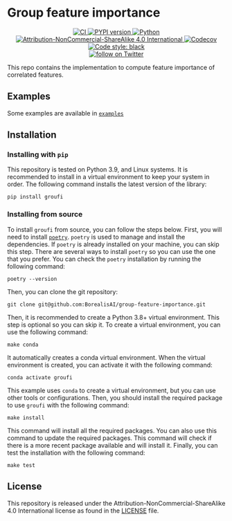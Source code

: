 # Group feature importance

<p align="center">
    <a href="https://github.com/BorealisAI/group-feature-importance/actions">
      <img alt="CI" src="https://github.com/BorealisAI/group-feature-importance/workflows/CI/badge.svg?event=push&branch=main">
    </a>
    <a href="https://pypi.org/project/groufi/">
      <img alt="PYPI version" src="https://img.shields.io/pypi/v/groufi">
    </a>
    <a href="https://pypi.org/project/groufi/">
      <img alt="Python" src="https://img.shields.io/pypi/pyversions/groufi.svg">
    </a>
    <a href="https://creativecommons.org/licenses/by-nc-sa/4.0/">
      <img alt="Attribution-NonCommercial-ShareAlike 4.0 International" src="https://img.shields.io/badge/License-CC_BY--NC--SA_4.0-lightgrey.svg">
    </a>
    <a href="https://codecov.io/gh/durandtibo/group-feature-importance">
      <img alt="Codecov" src="https://codecov.io/gh/durandtibo/group-feature-importance/branch/main/graph/badge.svg?token=IRVV3WC71O">
    </a>
    <a href="https://github.com/psf/black">
     <img  alt="Code style: black" src="https://img.shields.io/badge/code%20style-black-000000.svg">
    </a>
    <br/>
    <a href="https://twitter.com/intent/follow?screen_name=BorealisAI">
        <img src="https://img.shields.io/twitter/follow/BorealisAI?style=social&logo=twitter" alt="follow on Twitter">
    </a>
    <br/>
</p>


This repo contains the implementation to compute feature importance of correlated features.

## Examples

Some examples are available in [`examples`](examples)

## Installation

### Installing with `pip`

This repository is tested on Python 3.9, and Linux systems.
It is recommended to install in a virtual environment to keep your system in order.
The following command installs the latest version of the library:

```shell
pip install groufi
```

### Installing from source

To install `groufi` from source, you can follow the steps below. First, you will need to
install [`poetry`](https://python-poetry.org/docs/master/). `poetry` is used to manage and install the dependencies.
If `poetry` is already installed on your machine, you can skip this step. There are several ways to install `poetry` so
you can use the one that you prefer. You can check the `poetry` installation by running the following command:

```shell
poetry --version
```

Then, you can clone the git repository:

```shell
git clone git@github.com:BorealisAI/group-feature-importance.git
```

Then, it is recommended to create a Python 3.8+ virtual environment. This step is optional so you can skip it. To create
a virtual environment, you can use the following command:

```shell
make conda
```

It automatically creates a conda virtual environment. When the virtual environment is created, you can activate it with
the following command:

```shell
conda activate groufi
```

This example uses `conda` to create a virtual environment, but you can use other tools or configurations. Then, you
should install the required package to use `groufi` with the following command:

```shell
make install
```

This command will install all the required packages. You can also use this command to update the required packages. This
command will check if there is a more recent package available and will install it. Finally, you can test the
installation with the following command:

```shell
make test
```

## License

This repository is released under the Attribution-NonCommercial-ShareAlike 4.0 International license as found in
the [LICENSE](LICENSE) file.

